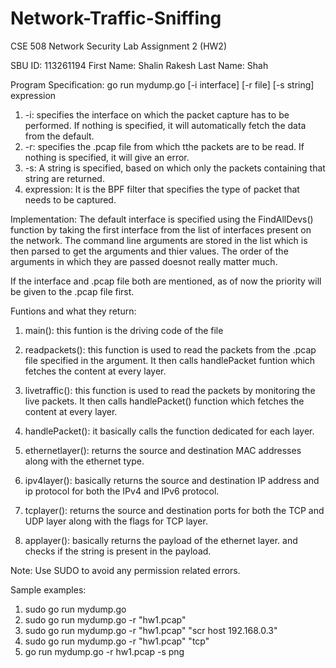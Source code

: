 # Network-Traffic-Sniffing
CSE 508 Network Security Lab Assignment 2 (HW2)

SBU ID: 113261194
First Name: Shalin Rakesh
Last Name: Shah

Program Specification:
go run mydump.go [-i interface] [-r file] [-s string] expression

1. -i: specifies the interface on which the packet capture has to be performed. If nothing is specified, it will automatically fetch the data from the default.
2. -r: specifies the .pcap file from which tthe packets are to be read. If nothing is specified, it will give an error.
3. -s: A string is specified, based on which only the packets containing that string are returned.
4. expression: It is the BPF filter that specifies the type of packet that needs to be captured. 

Implementation:
The default interface is specified using the FindAllDevs() function by taking the first interface from the list of interfaces present on the network.
The command line arguments are stored in the list which is then parsed to get the arguments and thier values.
The order of the arguments in which they are passed doesnot really matter much.

If the interface and .pcap file both are mentioned, as of now the priority will be given to the .pcap file first. 

Funtions and what they return:
1. main(): this funtion is the driving code of the file
2. readpackets(): this function is used to read the packets from the .pcap file specified in the argument. It then calls handlePacket funtion which fetches the content at every layer.
3. livetraffic(): this function is used to read the packets by monitoring the live packets. It then calls handlePacket() function which fetches the content at every layer.
4. handlePacket(): it basically calls the function dedicated for each layer. 

5. ethernetlayer(): returns the source and destination MAC addresses along with the ethernet type.
6. ipv4layer(): basically returns the source and destination IP address and ip protocol for both the IPv4 and IPv6 protocol.
7. tcplayer(): returns the source and destination ports for both the TCP and UDP layer along with the flags for TCP layer.
8. applayer(): basically returns the payload of the ethernet layer. and checks if the string is present in the payload. 

Note: Use SUDO to avoid any permission related errors.

Sample examples:

1. sudo go run mydump.go
2. sudo go run mydump.go -r "hw1.pcap"
3. sudo go run mydump.go -r "hw1.pcap" "scr host 192.168.0.3"
4. sudo go run mydump.go -r "hw1.pcap" "tcp"
5. go run mydump.go -r hw1.pcap -s png
